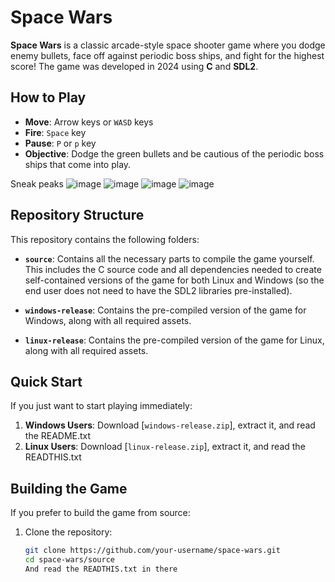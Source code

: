 # Space Wars

**Space Wars** is a classic arcade-style space shooter game where you dodge enemy bullets, face off against periodic boss ships, and fight for the highest score! The game was developed in 2024 using **C** and **SDL2**.

## How to Play

- **Move**: Arrow keys or `WASD` keys
- **Fire**: `Space` key
- **Pause**: `P` or `p` key
- **Objective**: Dodge the green bullets and be cautious of the periodic boss ships that come into play.

Sneak peaks
![image](https://github.com/user-attachments/assets/38199c66-1a59-4a8b-b53e-5e0bd540187b)
![image](https://github.com/user-attachments/assets/dd48f766-0005-4e5f-990b-9abed3e1ed79)
![image](https://github.com/user-attachments/assets/cce4a3f9-330d-4e5d-84ed-bedf4e5b19ff)
![image](https://github.com/user-attachments/assets/7e3ee030-aa78-4ee8-9e98-e7491ef7d559)




## Repository Structure

This repository contains the following folders:

- **`source`**: Contains all the necessary parts to compile the game yourself. This includes the C source code and all dependencies needed to create self-contained versions of the game for both Linux and Windows (so the end user does not need to have the SDL2 libraries pre-installed).
  
- **`windows-release`**: Contains the pre-compiled version of the game for Windows, along with all required assets.
  
- **`linux-release`**: Contains the pre-compiled version of the game for Linux, along with all required assets.

## Quick Start

If you just want to start playing immediately:

1. **Windows Users**: Download [`windows-release.zip`], extract it, and read the README.txt
2. **Linux Users**: Download [`linux-release.zip`], extract it, and read the READTHIS.txt

## Building the Game

If you prefer to build the game from source:

1. Clone the repository:
   ```bash
   git clone https://github.com/your-username/space-wars.git
   cd space-wars/source
   And read the READTHIS.txt in there
